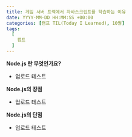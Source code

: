 ```yaml
---
title: 게임 서버 트랙에서 자바스크립트를 학습하는 이유
date: YYYY-MM-DD HH:MM:SS +00:00
categories: [캠프 TIL(Today I Learned), 10월]
tags:
  [
    캠프
  ]
---
```


**Node.js 란 무엇인가요?**
- 업로드 테스트

**Node.js의 장점**
- 업로드 테스트

**Node.js의 단점**
- 업로드 테스트